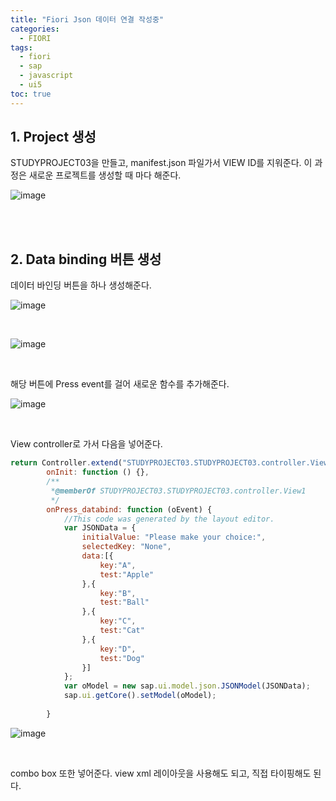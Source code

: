 ```yaml
---
title: "Fiori Json 데이터 연결 작성중"
categories: 
  - FIORI
tags:
  - fiori
  - sap
  - javascript
  - ui5
toc: true
---
```


## 1. Project 생성

STUDYPROJECT03을 만들고, manifest.json 파일가서 VIEW ID를 지워준다. 이 과정은 새로운 프로젝트를 생성할 때 마다 해준다.

![image](https://user-images.githubusercontent.com/58674365/96146935-cb1e8d00-0f41-11eb-8b32-22e627d5a052.png)

<br><br>

## 2. Data binding 버튼 생성

데이터 바인딩 버튼을 하나 생성해준다.

![image](https://user-images.githubusercontent.com/58674365/96147176-06b95700-0f42-11eb-8bd9-bdc946da5f89.png)

<br>

![image](https://user-images.githubusercontent.com/58674365/96147243-16d13680-0f42-11eb-8b85-c925b2665e7c.png)

<br>

해당 버튼에 Press event를 걸어 새로운 함수를 추가해준다.

![image](https://user-images.githubusercontent.com/58674365/96147353-32d4d800-0f42-11eb-9947-61d6824f93df.png)

<br>

View controller로 가서 다음을 넣어준다. 

```javascript
return Controller.extend("STUDYPROJECT03.STUDYPROJECT03.controller.View1", {
		onInit: function () {},
		/**
		 *@memberOf STUDYPROJECT03.STUDYPROJECT03.controller.View1
		 */
		onPress_databind: function (oEvent) {
			//This code was generated by the layout editor.
			var JSONData = {
				initialValue: "Please make your choice:",
				selectedKey: "None",
				data:[{
					key:"A",
					test:"Apple"
				},{
					key:"B",
					test:"Ball"
				},{
					key:"C",
					test:"Cat"
				},{
					key:"D",
					test:"Dog"
				}]
			};
			var oModel = new sap.ui.model.json.JSONModel(JSONData);
			sap.ui.getCore().setModel(oModel);
			
		}
```

![image](https://user-images.githubusercontent.com/58674365/96147501-59930e80-0f42-11eb-9f9b-4f4e5ffa04ed.png)

<br>

combo box 또한 넣어준다. view xml 레이아웃을 사용해도 되고, 직접 타이핑해도 된다. 




